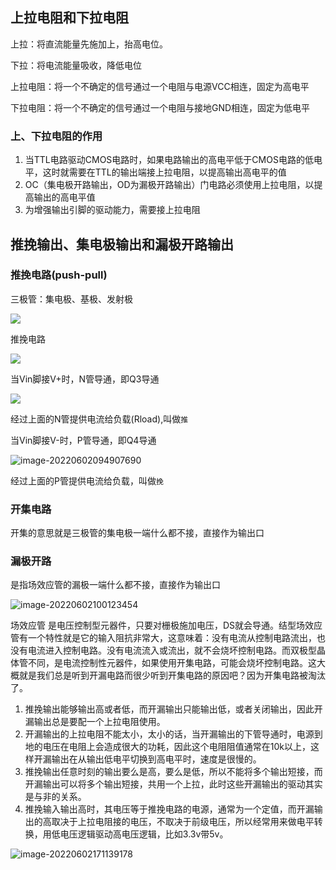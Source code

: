 ## 上拉电阻和下拉电阻

上拉：将直流能量先施加上，抬高电位。

下拉：将电流能量吸收，降低电位

上拉电阻：将一个不确定的信号通过一个电阻与电源VCC相连，固定为高电平

下拉电阻：将一个不确定的信号通过一个电阻与接地GND相连，固定为低电平

### 上、下拉电阻的作用

1. 当TTL电路驱动CMOS电路时，如果电路输出的高电平低于CMOS电路的低电平，这时就需要在TTL的输出端接上拉电阻，以提高输出高电平的值
2. OC（集电极开路输出，OD为漏极开路输出）门电路必须使用上拉电阻，以提高输出的高电平值
3. 为增强输出引脚的驱动能力，需要接上拉电阻

## 推挽输出、集电极输出和漏极开路输出

### 推挽电路(push-pull)

三极管：集电极、基极、发射极

![](F:/PerBlog/source/_posts/ComputerScience/Linux/C51%E5%8D%95%E7%89%87%E6%9C%BA/pic/%E4%B8%89%E6%9E%81%E7%AE%A1.png)



推挽电路

![](F:/PerBlog/source/_posts/ComputerScience/Linux/C51%E5%8D%95%E7%89%87%E6%9C%BA/pic/image-20220602093516835.png)

当Vin脚接V+时，N管导通，即Q3导通

![](F:/PerBlog/source/_posts/ComputerScience/Linux/C51%E5%8D%95%E7%89%87%E6%9C%BA/pic/image-20220602093947575.png)

经过上面的N管提供电流给负载(Rload),叫做`推`

当Vin脚接V-时，P管导通，即Q4导通

![image-20220602094907690](F:\PerBlog\source\_posts\ComputerScience\Linux\C51单片机\pic\image-20220602094907690.png)

经过上面的P管提供电流给负载，叫做`挽`

### 开集电路

开集的意思就是三极管的集电极一端什么都不接，直接作为输出口

### 漏极开路

是指场效应管的漏极一端什么都不接，直接作为输出口

![image-20220602100123454](C:\Users\Administrator\AppData\Roaming\Typora\typora-user-images\image-20220602100123454.png)

场效应管 是电压控制型元器件，只要对栅极施加电压，DS就会导通。结型场效应管有一个特性就是它的输入阻抗非常大，这意味着：没有电流从控制电路流出，也没有电流进入控制电路。没有电流流入或流出，就不会烧坏控制电路。而双极型晶体管不同，是电流控制性元器件，如果使用开集电路，可能会烧坏控制电路。这大概就是我们总是听到开漏电路而很少听到开集电路的原因吧？因为开集电路被淘汰了。


1. 推挽输出能够输出高或者低，而开漏输出只能输出低，或者关闭输出，因此开漏输出总是要配一个上拉电阻使用。
2. 开漏输出的上拉电阻不能太小，太小的话，当开漏输出的下管导通时，电源到地的电压在电阻上会造成很大的功耗，因此这个电阻阻值通常在10k以上，这样开漏输出在从输出低电平切换到高电平时，速度是很慢的。
3. 推挽输出任意时刻的输出要么是高，要么是低，所以不能将多个输出短接，而开漏输出可以将多个输出短接，共用一个上拉，此时这些开漏输出的驱动其实是与非的关系。
4. 推挽输入输出高时，其电压等于推挽电路的电源，通常为一个定值，而开漏输出的高取决于上拉电阻接的电压，不取决于前级电压，所以经常用来做电平转换，用低电压逻辑驱动高电压逻辑，比如3.3v带5v。
   



![image-20220602171139178](C:/Users/Administrator/AppData/Roaming/Typora/typora-user-images/image-20220602171139178.png)



